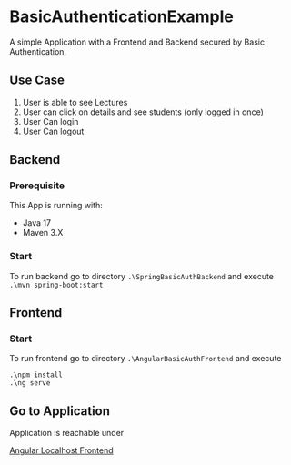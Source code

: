# BasicAuthenticationExample
A simple Application with a Frontend and Backend secured by Basic Authentication.

## Use Case

1. User is able to see Lectures
2. User can click on details and see students (only logged in once)
3. User Can login
4. User Can logout


## Backend
### Prerequisite
This App is running with:
- Java 17
- Maven 3.X

### Start
To run backend go to directory `.\SpringBasicAuthBackend` and execute `.\mvn spring-boot:start`

## Frontend
### Start
To run frontend go to directory `.\AngularBasicAuthFrontend` and execute 

```
.\npm install
.\ng serve
```

## Go to Application

Application is reachable under

[Angular Localhost Frontend](http://localhost:4200)

